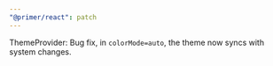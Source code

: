 ```yaml
---
"@primer/react": patch
---
```


ThemeProvider: Bug fix, in `colorMode=auto`, the theme now syncs with system changes.
